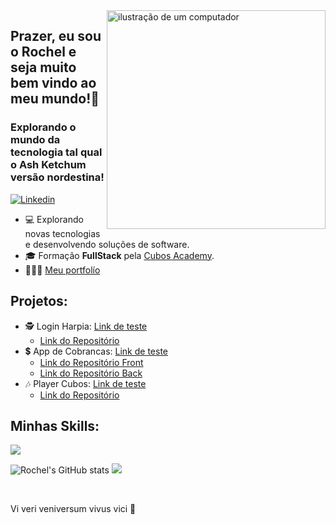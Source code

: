 <img src="https://raw.githubusercontent.com/MicaelliMedeiros/micaellimedeiros/master/image/computer-illustration.png" alt="ilustração de um computador" min-width="350px" max-width="350px" width="350px" align="right" z-index="100" >

 <h2 border-botton="none">Prazer, eu sou o Rochel e seja muito bem vindo ao meu mundo!👋</h2>
 <h3> Explorando o mundo da tecnologia tal qual o Ash Ketchum versão nordestina!</h3>
 
 [![Linkedin](https://img.shields.io/badge/LinkedIn-0077B5?style=for-the-badge&logo=linkedin&logoColor=white)](https://www.linkedin.com/in/rochelrodriguesc/)
 
 - 💻 Explorando novas tecnologias e desenvolvendo soluções de software.
- 🎓 Formação **FullStack** pela <a href="https://cubos.academy">Cubos Academy</a>.
- 👨🏼‍💻 <a href="https://portfolio-rocheldev.netlify.app" target="_blank+" >Meu portfolío</a> 

## Projetos:
- 🕵️ Login Harpia: <a href= "https://ish-harpia-desafio.netlify.app" target="_blank">Link de teste</a>
  - <a href="https://github.com/Rochelrrc/ISH-Front-Desafio-React">Link do Repositório</a>
- 💲 App de Cobrancas: <a href="https://appcobranca.netlify.app/">Link de teste</a>
  - <a href= 'https://github.com/Rochelrrc/App-Cobranca-front'> Link do Repositório Front</a>
  - <a href= 'https://github.com/Rochelrrc/App-Cobranca-Back'> Link do Repositório Back</a>
- 🎶 Player Cubos: <a href="https://projetorrc-player.netlify.app">Link de teste</a>
  - <a href= "https://github.com/Rochelrrc/Projeto-Player"> Link do Repositório</a> 

 ## Minhas Skills:
<p align="left">
  <a href="https://skillicons.dev">
    <img src="https://skillicons.dev/icons?i=html,css,react,js,github,ts,materialui,figma,tailwind,nextjs," />
  </a>
</p>

<div style="display: inline_block">
 


![Rochel's GitHub stats](https://github-readme-stats.vercel.app/api?username=rochelrrc&show_icons=true&theme=radical) [![](https://github-readme-stats-eight-theta.vercel.app/api/top-langs/?username=Rochelrrc&layout=compact&langs_count=8&theme=radical)](https://github.com/Rochelrrc/Rochelrrc)

</div><br/>



Vi veri veniversum vivus vici 🧠
